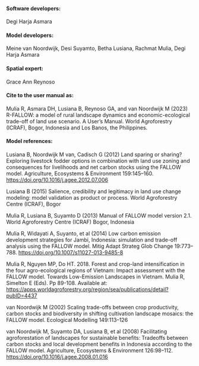 #### Software developers:

Degi Harja Asmara

#### Model developers:

Meine van Noordwijk, Desi Suyamto, Betha Lusiana, Rachmat Mulia, Degi Harja Asmara

#### Spatial expert:

Grace Ann Reynoso

#### Cite to the user manual as:

Mulia R, Asmara DH, Lusiana B, Reynoso GA, and van Noordwijk M (2023) R-FALLOW: a model of rural landscape dynamics and economic-ecological trade-off of land use scenario. A User’s Manual. World Agroforestry (ICRAF), Bogor, Indonesia and Los Banos, the Philippines. 

#### Model references: 

Lusiana B, Noordwijk M van, Cadisch G (2012) Land sparing or sharing? Exploring livestock fodder options in combination with land use zoning and consequences for livelihoods and net carbon stocks using the FALLOW model. Agriculture, Ecosystems & Environment 159:145–160. https://doi.org/10.1016/j.agee.2012.07.006

Lusiana B (2015) Salience, credibility and legitimacy in land use change modeling: model validation as product or process. World Agroforestry Centre (ICRAF), Bogor

Mulia R, Lusiana B, Suyamto D (2013) Manual of FALLOW model version 2.1. World Agroforestry Centre (ICRAF) Bogor, Indonesia

Mulia R, Widayati A, Suyanto, et al (2014) Low carbon emission development strategies for Jambi, Indonesia: simulation and trade-off analysis using the FALLOW model. Mitig Adapt Strateg Glob Change 19:773–788. https://doi.org/10.1007/s11027-013-9485-8

Mulia R, Nguyen MP, Do HT. 2018. Forest and crop-land intensification in the four agro-ecological regions of Vietnam: Impact assessment with the FALLOW model. Towards Low-Emission Landscapes in Vietnam. Mulia R, Simelton E (Eds). Pp 89-108. Available at: https://apps.worldagroforestry.org/region/sea/publications/detail?pubID=4437   

van Noordwijk M (2002) Scaling trade-offs between crop productivity, carbon stocks and biodiversity in shifting cultivation landscape mosaics: the FALLOW model. Ecological Modelling 149:113–126

van Noordwijk M, Suyamto DA, Lusiana B, et al (2008) Facilitating agroforestation of landscapes for sustainable benefits: Tradeoffs between carbon stocks and local development benefits in Indonesia according to the FALLOW model. Agriculture, Ecosystems & Environment 126:98–112. https://doi.org/10.1016/j.agee.2008.01.016
